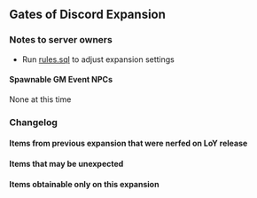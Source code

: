 ## Gates of Discord Expansion

### Notes to server owners
* Run [rules.sql](https://github.com/xackery/peq-expansions/blob/master/5/rules.sql) to adjust expansion settings

#### Spawnable GM Event NPCs
None at this time

### Changelog

#### Items from previous expansion that were nerfed on LoY release
#### Items that may be unexpected
#### Items obtainable only on this expansion
